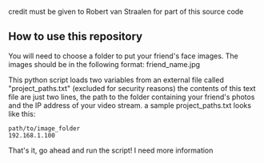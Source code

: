 credit must be given to Robert van Straalen for part of this source code

## How to use this repository


You will need to choose a folder to put your friend's face images. The images should be in the following format: friend_name.jpg

This python script loads two variables from an external file called "project_paths.txt" (excluded for security reasons) the contents of this text file are just two lines, the path to the folder containing your friend's photos and the IP address of your video stream. a sample project_paths.txt looks like this:

    path/to/image_folder
    192.168.1.100

That's it, go ahead and run the script!
I need more information
